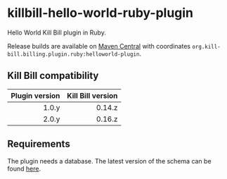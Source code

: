 killbill-hello-world-ruby-plugin
================================

Hello World Kill Bill plugin in Ruby.

Release builds are available on [Maven Central](http://search.maven.org/#search%7Cga%7C1%7Cg%3A%22org.kill-bill.billing.plugin.ruby%22%20AND%20a%3A%22helloworld-plugin%22) with coordinates `org.kill-bill.billing.plugin.ruby:helloworld-plugin`.

Kill Bill compatibility
-----------------------

| Plugin version | Kill Bill version |
| -------------: | ----------------: |
| 1.0.y          | 0.14.z            |
| 2.0.y          | 0.16.z            |

Requirements
------------

The plugin needs a database. The latest version of the schema can be found [here](https://github.com/killbill/killbill-hello-world-ruby-plugin/blob/master/db/ddl.sql).
